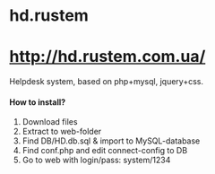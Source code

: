 hd.rustem
=========
http://hd.rustem.com.ua/
=======
Helpdesk system, based on php+mysql, jquery+css.

<h4>How to install? </h4>
<ol>
<li>Download files</li>
<li>Extract to web-folder</li>
<li>Find DB/HD.db.sql & import to MySQL-database</li>
<li>Find conf.php and edit connect-config to DB</li>
<li>Go to web with login/pass: system/1234</li>
</ol>
